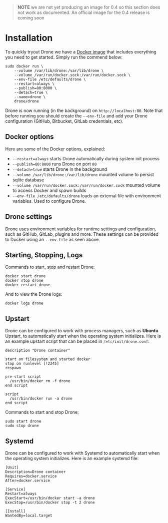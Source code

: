 > **NOTE** we are not yet producing an image for 0.4 so this section does not work as documented. An official image for the 0.4 release is coming soon

# Installation

To quickly tryout Drone we have a [Docker image](https://registry.hub.docker.com/u/drone/drone/) that includes everything you need to get started. Simply run the commend below:

```
sudo docker run \
	--volume /var/lib/drone:/var/lib/drone \
	--volume /var/run/docker.sock:/var/run/docker.sock \
	--env-file /etc/defaults/drone \
	--restart=always \
	--publish=80:8000 \
	--detach=true \
	--name=drone \
	drone/drone
```

Drone is now running (in the background) on `http://localhost:80`. Note that before running you should create the `--env-file` and add your Drone configuration (GitHub, Bitbucket, GitLab credentials, etc).

## Docker options

Here are some of the Docker options, explained:

* `--restart=always` starts Drone automatically during system init process
* `--publish=80:8000` runs Drone on port `80`
* `--detach=true` starts Drone in the background
* `--volume /var/lib/drone:/var/lib/drone` mounted volume to persist sqlite database
* `--volume /var/run/docker.sock:/var/run/docker.sock` mounted volume to access Docker and spawn builds
* `--env-file /etc/defaults/drone` loads an external file with environment variables. Used to configure Drone.

## Drone settings

Drone uses environment variables for runtime settings and configuration, such as GitHub, GitLab, plugins and more. These settings can be provided to Docker using an `--env-file` as seen above.

## Starting, Stopping, Logs

Commands to start, stop and restart Drone:

```
docker start drone
docker stop drone
docker restart drone
```

And to view the Drone logs:

```
docker logs drone
```

## Upstart

Drone can be configured to work with process managers, such as **Ubuntu** Upstart, to automatically start when the operating system initializes. Here is an example upstart script that can be placed in `/etc/init/drone.conf`:

```
description "Drone container"

start on filesystem and started docker
stop on runlevel [!2345]
respawn

pre-start script
  /usr/bin/docker rm -f drone
end script

script
  /usr/bin/docker run -a drone
end script
```

Commands to start and stop Drone:

```
sudo start drone
sudo stop drone
```

## Systemd

Drone can be configured to work with Systemd to automatically start when the operating system initializes. Here is an example systemd file:

```
[Unit]
Description=Drone container
Requires=docker.service
After=docker.service

[Service]
Restart=always
ExecStart=/usr/bin/docker start -a drone
ExecStop=/usr/bin/docker stop -t 2 drone

[Install]
WantedBy=local.target
```
